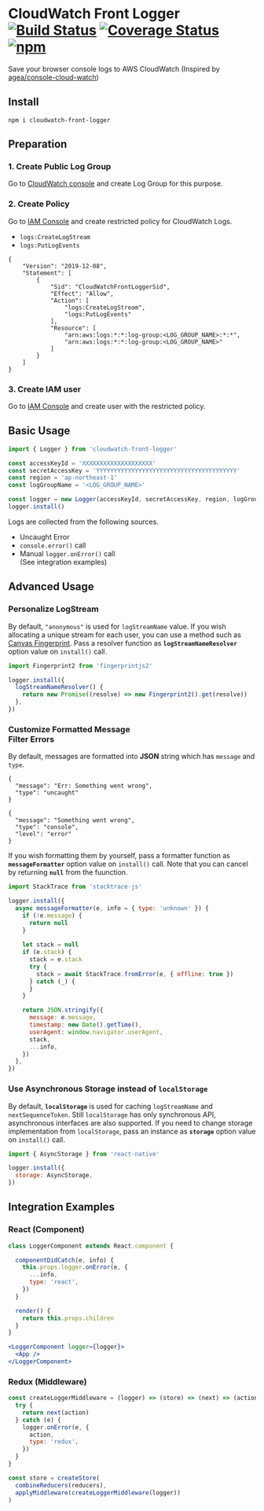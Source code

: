 # CloudWatch Front Logger [![Build Status](https://travis-ci.com/mpyw/cloudwatch-front-logger.svg?branch=master)](https://travis-ci.com/mpyw/cloudwatch-front-logger) [![Coverage Status](https://coveralls.io/repos/github/mpyw/cloudwatch-front-logger/badge.svg?branch=master)](https://coveralls.io/github/mpyw/cloudwatch-front-logger?branch=master) [![npm](https://img.shields.io/npm/dt/cloudwatch-front-logger.svg)](https://www.npmjs.com/package/cloudwatch-front-logger)

Save your browser console logs to AWS CloudWatch (Inspired by [agea/console-cloud-watch](https://github.com/agea/console-cloud-watch))

## Install

```
npm i cloudwatch-front-logger
```

## Preparation

### 1. Create Public Log Group

Go to [CloudWatch console](https://console.aws.amazon.com/cloudwatch) and create Log Group for this purpose.

### 2. Create Policy

Go to [IAM Console](https://console.aws.amazon.com/iam/home) and create restricted policy for CloudWatch Logs.

- `logs:CreateLogStream`
- `logs:PutLogEvents`

```json5
{
    "Version": "2019-12-08",
    "Statement": [
        {
            "Sid": "CloudWatchFrontLoggerSid",
            "Effect": "Allow",
            "Action": [
                "logs:CreateLogStream",
                "logs:PutLogEvents"
            ],
            "Resource": [
                "arn:aws:logs:*:*:log-group:<LOG_GROUP_NAME>:*:*",
                "arn:aws:logs:*:*:log-group:<LOG_GROUP_NAME>"
            ]
        }
    ]
}
```

### 3. Create IAM user

Go to [IAM Console](https://console.aws.amazon.com/iam/home) and create user with the restricted policy.

## Basic Usage

```js
import { Logger } from 'cloudwatch-front-logger'

const accessKeyId = 'XXXXXXXXXXXXXXXXXXXX'
const secretAccessKey = 'YYYYYYYYYYYYYYYYYYYYYYYYYYYYYYYYYYYYYYYY'
const region = 'ap-northeast-1'
const logGroupName = '<LOG_GROUP_NAME>'

const logger = new Logger(accessKeyId, secretAccessKey, region, logGroupName)
logger.install()
```

Logs are collected from the following sources.

- Uncaught Error
- `console.error()` call
- Manual `logger.onError()` call<br>(See integration examples)

## Advanced Usage

### Personalize LogStream

By default, `"anonymous"` is used for `logStreamName` value.
If you wish allocating a unique stream for each user, you can use a method such as [Canvas Fingerprint](https://github.com/Valve/fingerprintjs2).
Pass a resolver function as **`logStreamNameResolver`** option value on `install()` call.

```js
import Fingerprint2 from 'fingerprintjs2'

logger.install({
  logStreamNameResolver() {
    return new Promise((resolve) => new Fingerprint2().get(resolve))
  },
})
```

### Customize Formatted Message<br>Filter Errors

By default, messages are formatted into **JSON** string which has `message` and `type`.

```json5
{
  "message": "Err: Something went wrong",
  "type": "uncaught"
}
```

```json5
{
  "message": "Something went wrong",
  "type": "console",
  "level": "error"
}
```

If you wish formatting them by yourself, pass a formatter function as **`messageFormatter`** option value on `install()` call. Note that you can cancel by returning **`null`** from the fuunction.

```js
import StackTrace from 'stacktrace-js'

logger.install({
  async messageFormatter(e, info = { type: 'unknown' }) {
    if (!e.message) {
      return null
    }
    
    let stack = null
    if (e.stack) {
      stack = e.stack
      try {
        stack = await StackTrace.fromError(e, { offline: true })
      } catch (_) {
      }
    }

    return JSON.stringify({
      message: e.message,
      timestamp: new Date().getTime(),
      userAgent: window.navigator.userAgent,
      stack,
      ...info,
    })
  },
})
```

### Use Asynchronous Storage instead of `localStorage`

By default, **`localStorage`** is used for caching `logStreamName` and `nextSequenceToken`.
Still `localStorage` has only synchronous API, asynchronous interfaces are also supported.
If you need to change storage implementation from `localStorage`, pass an instance as **`storage`** option value on `install()` call.

```js
import { AsyncStorage } from 'react-native'

logger.install({
  storage: AsyncStorage,
})
```

## Integration Examples

### React (Component)

```jsx
class LoggerComponent extends React.component {

  componentDidCatch(e, info) {
    this.props.logger.onError(e, {
      ...info,
      type: 'react',
    })
  }

  render() {
    return this.props.children
  }
}
```

```jsx
<LoggerComponent logger={logger}>
  <App />
</LoggerComponent>
```

### Redux (Middleware)

```js
const createLoggerMiddleware = (logger) => (store) => (next) => (action) => {
  try {
    return next(action)
  } catch (e) {
    logger.onError(e, {
      action,
      type: 'redux',
    })
  }
}
```

```js
const store = createStore(
  combineReducers(reducers),
  applyMiddleware(createLoggerMiddleware(logger))
)
```
